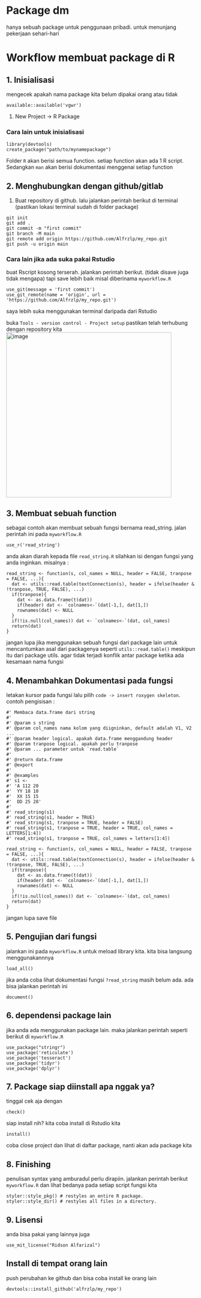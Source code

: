 # Package dm

hanya sebuah package untuk penggunaan pribadi. untuk menunjang pekerjaan sehari-hari

# Workflow membuat package di R
## 1. Inisialisasi
mengecek apakah nama package kita belum dipakai orang atau tidak
```
available::available('vgwr')
```

1. New Project -> R Package

### Cara lain untuk inisialisasi
```{r}
library(devtools)
create_package("path/to/mynamepackage")
```
Folder `R` akan berisi semua function. setiap function akan ada 1 R script. Sedangkan `man` akan berisi dokumentasi menggenai setiap function

## 2. Menghubungkan dengan github/gitlab

1. Buat repository di github. lalu jalankan perintah berikut di terminal (pastikan lokasi terminal sudah di folder package)
```
git init
git add .
git commit -m "first commit"
git branch -M main
git remote add origin https://github.com/Alfrzlp/my_repo.git
git push -u origin main
```
### Cara lain jika ada suka pakai Rstudio
buat Rscript kosong terserah. jalankan perintah berikut. (tidak disave juga tidak mengapa) tapi save lebih baik misal diberinama `myworkflow.R`
```{r}
use_git(message = 'first commit')
use_git_remote(name = 'origin', url = 'https://github.com/Alfrzlp/my_repo.git')
```
saya lebih suka menggunakan terminal daripada dari Rstudio

buka `Tools - version control - Project setup` pastikan telah terhubung dengan repository kita
<img width="440" alt="image" src="https://user-images.githubusercontent.com/74123953/147713182-cf5eb1c0-3228-46b2-8ae0-9cd287b56ae8.png">


## 3. Membuat sebuah function

sebagai contoh akan membuat sebuah fungsi bernama read_string. jalan perintah ini pada `myworkflow.R`
```{r}
use_r('read_string')
```
anda akan diarah kepada file `read_string.R` silahkan isi dengan fungsi yang anda inginkan.
misalnya :
```{r}
read_string <- function(s, col_names = NULL, header = FALSE, tranpose = FALSE, ...){
  dat <- utils::read.table(textConnection(s), header = ifelse(header & !tranpose, TRUE, FALSE), ...)
  if(tranpose){
    dat <- as.data.frame(t(dat))
    if(header) dat <- `colnames<-`(dat[-1,], dat[1,])
    rownames(dat) <- NULL
  }
  if(!is.null(col_names)) dat <- `colnames<-`(dat, col_names)
  return(dat)
}
```
jangan lupa jika menggunakan sebuah fungsi dari package lain untuk mencantumkan asal dari packagenya seperti `utils::read.table()` meskipun itu dari package utils. agar tidak terjadi konflik antar package ketika ada kesamaan nama fungsi

## 4. Menambahkan Dokumentasi pada fungsi
letakan kursor pada fungsi lalu pilih `code -> insert roxygen skeleton`. contoh pengisisan :

```{r}
#' Membaca data.frame dari string
#'
#' @param s string
#' @param col_names nama kolom yang diigninkan, default adalah V1, V2 ...
#' @param header logical. apakah data.frame menggandung header
#' @param tranpose logical. apakah perlu tranpose
#' @param ... parameter untuk `read.table`
#'
#' @return data.frame
#' @export
#'
#' @examples
#' s1 <-
#' 'A 112 20
#'  YY 18 10
#'  XX 15 15
#'  DD 25 28'
#'
#' read_string(s1)
#' read_string(s1, header = TRUE)
#' read_string(s1, tranpose = TRUE, header = FALSE)
#' read_string(s1, tranpose = TRUE, header = TRUE, col_names = LETTERS[1:4])
#' read_string(s1, tranpose = TRUE, col_names = letters[1:4])

read_string <- function(s, col_names = NULL, header = FALSE, tranpose = FALSE, ...){
  dat <- utils::read.table(textConnection(s), header = ifelse(header & !tranpose, TRUE, FALSE), ...)
  if(tranpose){
    dat <- as.data.frame(t(dat))
    if(header) dat <- `colnames<-`(dat[-1,], dat[1,])
    rownames(dat) <- NULL
  }
  if(!is.null(col_names)) dat <- `colnames<-`(dat, col_names)
  return(dat)
}
```
jangan lupa save file

## 5. Pengujian dari fungsi
jalankan ini pada `myworkflow.R` untuk meload library kita. kita bisa langsung menggunakannnya
```{r}
load_all()
```

jika anda coba lihat dokumentasi fungsi `?read_string` masih belum ada. ada bisa jalankan perintah ini
```
document()
```

## 6. dependensi package lain
jika anda ada menggunakan package lain. maka jalankan perintah seperti berikut di `myworkflow.R`
```{r}
use_package("stringr")
use_package('reticulate')
use_package('tesseract')
use_package('tidyr')
use_package('dplyr')
```
## 7. Package siap diinstall apa nggak ya?
tinggal cek aja dengan
```
check()
```
siap install nih? kita coba install di Rstudio kita
```
install()
```
coba close project dan lihat di daftar package, nanti akan ada package kita

## 8. Finishing
penulisan syntax yang amburadul perlu dirapiin. jalankan perintah berikut `myworkflow.R` dan lihat bedanya pada setiap script fungsi kita
```
styler::style_pkg() # restyles an entire R package.
styler::style_dir() # restyles all files in a directory.
```

## 9. Lisensi
anda bisa pakai yang lainnya juga
```
use_mit_license("Ridson Alfarizal")
```

## Install di tempat orang lain
push perubahan ke github dan bisa coba install ke orang lain
```
devtools::install_github('alfrzlp/my_repo')
```

